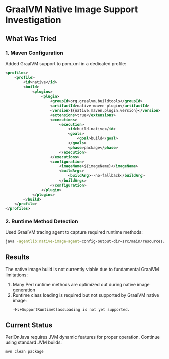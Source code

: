 # GraalVM Native Image Support Investigation

## What Was Tried

### 1. Maven Configuration
Added GraalVM support to pom.xml in a dedicated profile:

```xml
<profiles>
    <profile>
        <id>native</id>
        <build>
            <plugins>
                <plugin>
                    <groupId>org.graalvm.buildtools</groupId>
                    <artifactId>native-maven-plugin</artifactId>
                    <version>${native.maven.plugin.version}</version>
                    <extensions>true</extensions>
                    <executions>
                        <execution>
                            <id>build-native</id>
                            <goals>
                                <goal>build</goal>
                            </goals>
                            <phase>package</phase>
                        </execution>
                    </executions>
                    <configuration>
                        <imageName>${imageName}</imageName>
                        <buildArgs>
                            <buildArg>--no-fallback</buildArg>
                        </buildArgs>
                    </configuration>
                </plugin>
            </plugins>
        </build>
    </profile>
</profiles>
```

### 2. Runtime Method Detection
Used GraalVM tracing agent to capture required runtime methods:

```bash
java -agentlib:native-image-agent=config-output-dir=src/main/resources/META-INF/native-image -jar target/perlonjava-3.0.0.jar examples/life.pl
```

## Results

The native image build is not currently viable due to fundamental GraalVM limitations:

1. Many Perl runtime methods are optimized out during native image generation
2. Runtime class loading is required but not supported by GraalVM native image:
   ```
   -H:+SupportRuntimeClassLoading is not yet supported.
   ```

## Current Status

PerlOnJava requires JVM dynamic features for proper operation. Continue using standard JVM builds:

```bash
mvn clean package
```
